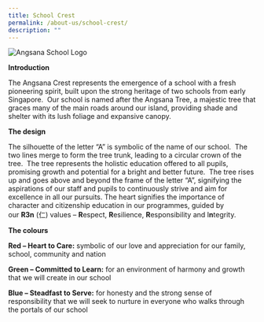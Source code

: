 ```yaml
---
title: School Crest
permalink: /about-us/school-crest/
description: ""
---
```

![Angsana School Logo](https://angsanapri.moe.edu.sg/qql/slot/u167/about_us/The_Angsana_Crest/Angsana-Crest.png "Angsana School Logo")

**Introduction**

The Angsana Crest represents the emergence of a school with a fresh pioneering spirit, built upon the strong heritage of two schools from early Singapore.  Our school is named after the Angsana Tree, a majestic tree that graces many of the main roads around our island, providing shade and shelter with its lush foliage and expansive canopy.

**The design**

The silhouette of the letter “A” is symbolic of the name of our school.  The two lines merge to form the tree trunk, leading to a circular crown of the tree.  The tree represents the holistic education offered to all pupils, promising growth and potential for a bright and better future.  The tree rises up and goes above and beyond the frame of the letter “A”, signifying the aspirations of our staff and pupils to continuously strive and aim for excellence in all our pursuits. The heart signifies the importance of character and citizenship education in our programmes, guided by our **R3n** (仁) values – **R**espect, **R**esilience, **R**esponsibility and I**n**tegrity.

**The colours**

  

**Red – Heart to Care:** symbolic of our love and appreciation for our family, school, community and nation

  

**Green – Committed to Learn:** for an environment of harmony and growth that we will create in our school

  

**Blue – Steadfast to Serve:** for honesty and the strong sense of responsibility that we will seek to nurture in everyone who walks through the portals of our school